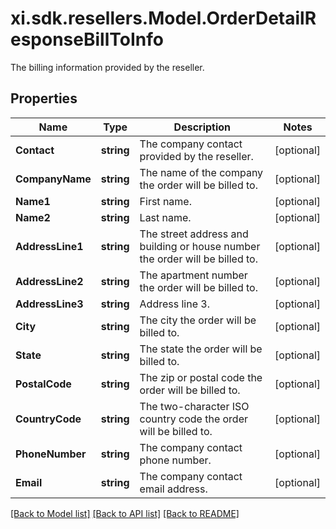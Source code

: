 # xi.sdk.resellers.Model.OrderDetailResponseBillToInfo
The billing information provided by the reseller.

## Properties

Name | Type | Description | Notes
------------ | ------------- | ------------- | -------------
**Contact** | **string** | The company contact provided by the reseller. | [optional] 
**CompanyName** | **string** | The name of the company the order will be billed to. | [optional] 
**Name1** | **string** | First name. | [optional] 
**Name2** | **string** | Last name. | [optional] 
**AddressLine1** | **string** | The street address and building or house number the order will be billed to. | [optional] 
**AddressLine2** | **string** | The apartment number the order will be billed to. | [optional] 
**AddressLine3** | **string** | Address line 3. | [optional] 
**City** | **string** | The city the order will be billed to. | [optional] 
**State** | **string** | The state the order will be billed to. | [optional] 
**PostalCode** | **string** | The zip or postal code the order will be billed to. | [optional] 
**CountryCode** | **string** | The two-character ISO country code the order will be billed to. | [optional] 
**PhoneNumber** | **string** | The company contact phone number. | [optional] 
**Email** | **string** | The company contact email address. | [optional] 

[[Back to Model list]](../README.md#documentation-for-models) [[Back to API list]](../README.md#documentation-for-api-endpoints) [[Back to README]](../README.md)

